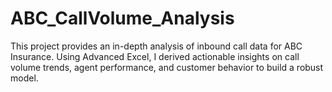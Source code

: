 # ABC_CallVolume_Analysis
This project provides an in-depth analysis of inbound call data for ABC Insurance. Using Advanced Excel, I derived actionable insights on call volume trends, agent performance, and customer behavior to build a robust model.
